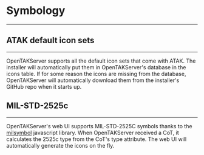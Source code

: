 # Symbology

***

## ATAK default icon sets

***

OpenTAKServer supports all the default icon sets that come with ATAK. The installer will automatically put them in
OpenTAKServer's database in the icons table. If for some reason the icons are missing from the database,
OpenTAKServer will automatically download them from the installer's GitHub repo when it starts up. 


## MIL-STD-2525c

***

OpenTAKServer's web UI supports MIL-STD-2525C symbols thanks to the [milsymbol](https://github.com/spatialillusions/milsymbol) 
javascript library. When OpenTAKServer received a CoT, it calculates the 2525c type from the CoT's type attribute. The
web UI will automatically generate the icons on the fly.